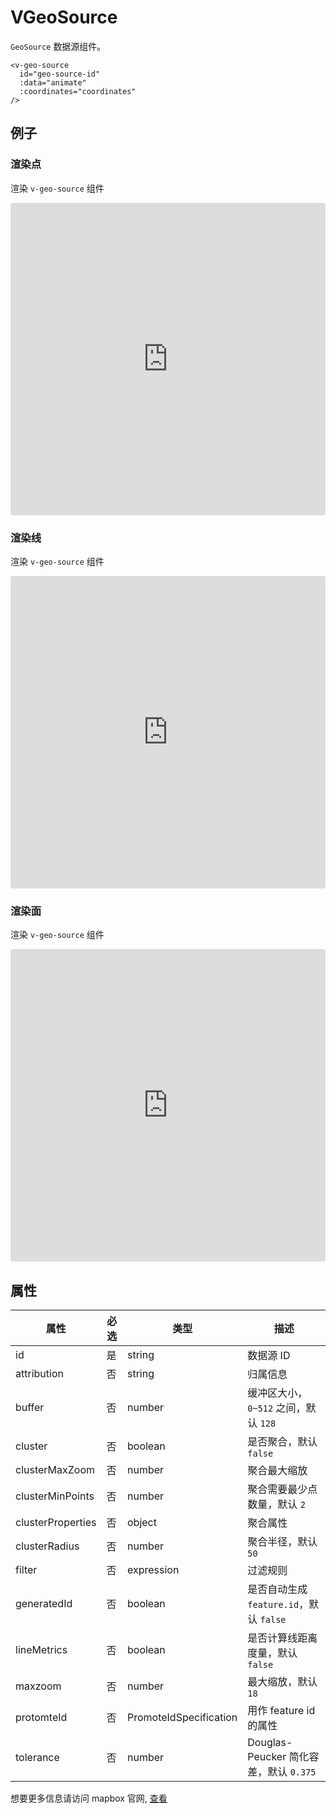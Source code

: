 # VGeoSource

`GeoSource` 数据源组件。

```
<v-geo-source
  id="geo-source-id"
  :data="animate"
  :coordinates="coordinates"
/>
```

## 例子

### 渲染点

渲染 `v-geo-source` 组件

<iframe src="https://codesandbox.io/embed/vmap-examples-mnqjgn?fontsize=14&hidenavigation=1&initialpath=%2Fvsource%2Fvgeosource%2Fpoint&module=%2Fsrc%2Fviews%2Fvsource%2Fvgeosource%2FPoint.vue&theme=dark"
     style="width:100%; height:500px; border:0; border-radius: 4px; overflow:hidden;"
     title="vmap examples"
     allow="accelerometer; ambient-light-sensor; camera; encrypted-media; geolocation; gyroscope; hid; microphone; midi; payment; usb; vr; xr-spatial-tracking"
     sandbox="allow-forms allow-modals allow-popups allow-presentation allow-same-origin allow-scripts"
   ></iframe>

### 渲染线

渲染 `v-geo-source` 组件

<iframe src="https://codesandbox.io/embed/vmap-examples-mnqjgn?fontsize=14&hidenavigation=1&initialpath=%2Fvsource%2Fvgeosource%2Fline&module=%2Fsrc%2Fviews%2Fvsource%2Fvgeosource%2FLine.vue&theme=dark"
     style="width:100%; height:500px; border:0; border-radius: 4px; overflow:hidden;"
     title="vmap examples"
     allow="accelerometer; ambient-light-sensor; camera; encrypted-media; geolocation; gyroscope; hid; microphone; midi; payment; usb; vr; xr-spatial-tracking"
     sandbox="allow-forms allow-modals allow-popups allow-presentation allow-same-origin allow-scripts"
   ></iframe>

### 渲染面

渲染 `v-geo-source` 组件

<iframe src="https://codesandbox.io/embed/vmap-examples-mnqjgn?fontsize=14&hidenavigation=1&initialpath=%2Fvsource%2Fvgeosource%2Fpolygon&module=%2Fsrc%2Fviews%2Fvsource%2Fvgeosource%2FPolygon.vue&theme=dark"
     style="width:100%; height:500px; border:0; border-radius: 4px; overflow:hidden;"
     title="vmap examples"
     allow="accelerometer; ambient-light-sensor; camera; encrypted-media; geolocation; gyroscope; hid; microphone; midi; payment; usb; vr; xr-spatial-tracking"
     sandbox="allow-forms allow-modals allow-popups allow-presentation allow-same-origin allow-scripts"
   ></iframe>

## 属性

| 属性              | 必选 | 类型                   | 描述                                    |
| ----------------- | ---- | ---------------------- | --------------------------------------- |
| id                | 是   | string                 | 数据源 ID                               |
| attribution       | 否   | string                 | 归属信息                                |
| buffer            | 否   | number                 | 缓冲区大小，`0~512` 之间，默认 `128`    |
| cluster           | 否   | boolean                | 是否聚合，默认 `false`                  |
| clusterMaxZoom    | 否   | number                 | 聚合最大缩放                            |
| clusterMinPoints  | 否   | number                 | 聚合需要最少点数量，默认 `2`            |
| clusterProperties | 否   | object                 | 聚合属性                                |
| clusterRadius     | 否   | number                 | 聚合半径，默认 `50`                     |
| filter            | 否   | expression             | 过滤规则                                |
| generatedId       | 否   | boolean                | 是否自动生成 `feature.id`，默认 `false` |
| lineMetrics       | 否   | boolean                | 是否计算线距离度量，默认 `false`        |
| maxzoom           | 否   | number                 | 最大缩放，默认 `18`                     |
| protomteId        | 否   | PromoteIdSpecification | 用作 feature id 的属性                  |
| tolerance         | 否   | number                 | Douglas-Peucker 简化容差，默认 `0.375`  |

想要更多信息请访问 mapbox 官网, [查看](https://docs.mapbox.com/mapbox-gl-js/style-spec/sources/#geojson)
